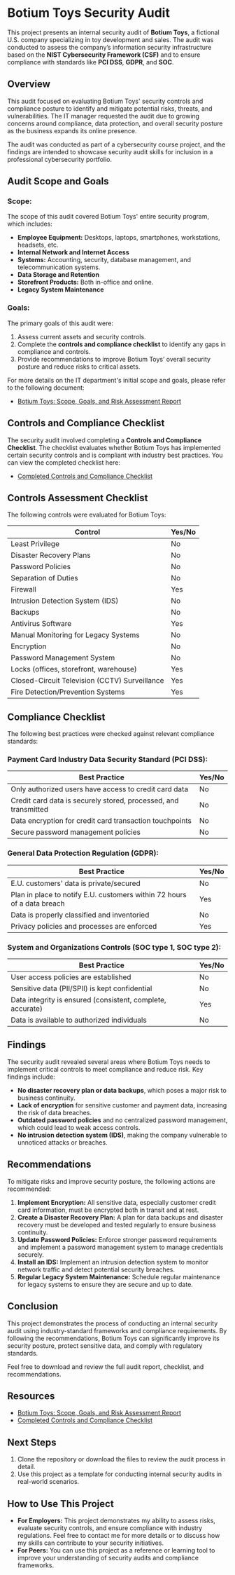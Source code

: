 # **Botium Toys Security Audit**
This project presents an internal security audit of **Botium Toys**, a fictional U.S. company specializing in toy development and sales. The audit was conducted to assess the company’s information security infrastructure based on the **NIST Cybersecurity Framework (CSF)** and to ensure compliance with standards like **PCI DSS**, **GDPR**, and **SOC**.

## **Overview**
This audit focused on evaluating Botium Toys' security controls and compliance posture to identify and mitigate potential risks, threats, and vulnerabilities. The IT manager requested the audit due to growing concerns around compliance, data protection, and overall security posture as the business expands its online presence.

The audit was conducted as part of a cybersecurity course project, and the findings are intended to showcase security audit skills for inclusion in a professional cybersecurity portfolio.

## **Audit Scope and Goals**
### **Scope:**
The scope of this audit covered Botium Toys' entire security program, which includes:
- **Employee Equipment:** Desktops, laptops, smartphones, workstations, headsets, etc.
- **Internal Network and Internet Access**
- **Systems:** Accounting, security, database management, and telecommunication systems.
- **Data Storage and Retention**
- **Storefront Products:** Both in-office and online.
- **Legacy System Maintenance**

### **Goals:**
The primary goals of this audit were:
1. Assess current assets and security controls.
2. Complete the **controls and compliance checklist** to identify any gaps in compliance and controls.
3. Provide recommendations to improve Botium Toys’ overall security posture and reduce risks to critical assets.

For more details on the IT department's initial scope and goals, please refer to the following document:
- [Botium Toys: Scope, Goals, and Risk Assessment Report](https://docs.google.com/document/d/1s2u_RuhRAI40JSh-eZHvaFsV1ZMxcNSWXifHDTOsgFc/template/preview#heading=h.evidx83t54sc)

## **Controls and Compliance Checklist**
The security audit involved completing a **Controls and Compliance Checklist**. The checklist evaluates whether Botium Toys has implemented certain security controls and is compliant with industry best practices. You can view the completed checklist here:
- [Completed Controls and Compliance Checklist](https://docs.google.com/document/d/1gY4FcDP1fjlqRsbBjoc0gi0J2H0plqbhRNzh_2gGyn8/edit#heading=h.87tykp1u0l36)

## **Controls Assessment Checklist**
The following controls were evaluated for Botium Toys:

| Control                                       | Yes/No  |
| --------------------------------------------- | ------- |
| Least Privilege                               | No      |
| Disaster Recovery Plans                       | No      |
| Password Policies                             | No      |
| Separation of Duties                          | No      |
| Firewall                                      | Yes     |
| Intrusion Detection System (IDS)              | No      |
| Backups                                       | No      |
| Antivirus Software                            | Yes     |
| Manual Monitoring for Legacy Systems          | No      |
| Encryption                                    | No      |
| Password Management System                    | No      |
| Locks (offices, storefront, warehouse)        | Yes     |
| Closed-Circuit Television (CCTV) Surveillance | Yes     |
| Fire Detection/Prevention Systems             | Yes     |

## **Compliance Checklist**
The following best practices were checked against relevant compliance standards:

### **Payment Card Industry Data Security Standard (PCI DSS):**

| Best Practice                                                             | Yes/No  |
| ------------------------------------------------------------------------- | ------- |
| Only authorized users have access to credit card data                      | No      |
| Credit card data is securely stored, processed, and transmitted            | No      |
| Data encryption for credit card transaction touchpoints                    | No      |
| Secure password management policies                                        | No      |

### **General Data Protection Regulation (GDPR):**

| Best Practice                                                             | Yes/No  |
| ------------------------------------------------------------------------- | ------- |
| E.U. customers' data is private/secured                                    | No     |
| Plan in place to notify E.U. customers within 72 hours of a data breach    | Yes     |
| Data is properly classified and inventoried                                | No      |
| Privacy policies and processes are enforced                                | Yes     |

### **System and Organizations Controls (SOC type 1, SOC type 2):**

| Best Practice                                                             | Yes/No  |
| ------------------------------------------------------------------------- | ------- |
| User access policies are established                                       | No      |
| Sensitive data (PII/SPII) is kept confidential                             | No      |
| Data integrity is ensured (consistent, complete, accurate)                 | Yes     |
| Data is available to authorized individuals                                | No      |

## **Findings**
The security audit revealed several areas where Botium Toys needs to implement critical controls to meet compliance and reduce risk. Key findings include:
- **No disaster recovery plan or data backups**, which poses a major risk to business continuity.
- **Lack of encryption** for sensitive customer and payment data, increasing the risk of data breaches.
- **Outdated password policies** and no centralized password management, which could lead to weak access controls.
- **No intrusion detection system (IDS)**, making the company vulnerable to unnoticed attacks or breaches.

## **Recommendations**
To mitigate risks and improve security posture, the following actions are recommended:
1. **Implement Encryption:** All sensitive data, especially customer credit card information, must be encrypted both in transit and at rest.
2. **Create a Disaster Recovery Plan:** A plan for data backups and disaster recovery must be developed and tested regularly to ensure business continuity.
3. **Update Password Policies:** Enforce stronger password requirements and implement a password management system to manage credentials securely.
4. **Install an IDS:** Implement an intrusion detection system to monitor network traffic and detect potential security breaches.
5. **Regular Legacy System Maintenance:** Schedule regular maintenance for legacy systems to ensure they are secure and up to date.

## **Conclusion**
This project demonstrates the process of conducting an internal security audit using industry-standard frameworks and compliance requirements. By following the recommendations, Botium Toys can significantly improve its security posture, protect sensitive data, and comply with regulatory standards.

Feel free to download and review the full audit report, checklist, and recommendations.

## **Resources**
- [Botium Toys: Scope, Goals, and Risk Assessment Report](https://docs.google.com/document/d/1s2u_RuhRAI40JSh-eZHvaFsV1ZMxcNSWXifHDTOsgFc/template/preview#heading=h.evidx83t54sc)
- [Completed Controls and Compliance Checklist](https://docs.google.com/document/d/1gY4FcDP1fjlqRsbBjoc0gi0J2H0plqbhRNzh_2gGyn8/edit#heading=h.87tykp1u0l36)

## **Next Steps**
1. Clone the repository or download the files to review the audit process in detail.
2. Use this project as a template for conducting internal security audits in real-world scenarios.

## **How to Use This Project**
- **For Employers:** This project demonstrates my ability to assess risks, evaluate security controls, and ensure compliance with industry regulations. Feel free to contact me for more details or to discuss how my skills can contribute to your security initiatives.
- **For Peers:** You can use this project as a reference or learning tool to improve your understanding of security audits and compliance frameworks.
